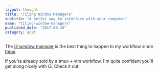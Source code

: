 ```yaml
---
layout: thought
title: "Tiling Window Managers"
subtitle: "A better way to interface with your computer"
name: "tiling-window-managers"
published_date: "2017-09-10"
category: post
---
```


The [i3 window manager][i3wm] is the best thing to happen to my workflow since
[tmux][tmux-wiki].

If you're already sold by a tmux + vim workflow, I'm quite confident you'll get
along nicely with i3. Check it out.

[i3wm]: https://i3wm.org/
[tmux-wiki]: https://en.wikipedia.org/wiki/Tmux
